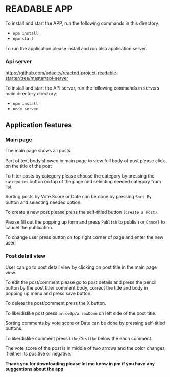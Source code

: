 # READABLE APP

To install and start the APP, run the following commands in this directory:

* `npm install`
* `npm start`

To run the application please install and run also application server.

### Api server

https://github.com/udacity/reactnd-project-readable-starter/tree/master/api-server

To install and start the API server, run the following commands in servers main directory directory:

* `npm install`
* `node server`

## Application features


### Main page

The main page shows all posts.

Part of text body showed in main page to view full body of post please click on the title of the post

To filter posts by category please choose the category by pressing the `categories` button on top of the page and selecting needed category from list.

Sorting posts by Vote Score or Date can be done by pressing `Sort By` button and selecting needed option.

To create a new post please press the self-titled button `(Create a Post)`.

Please fill out the popping up form and press `Publish` to publish or `Cancel` to cancel the publication.

To change user press button on top right corner of page and enter the new user.

### Post detail view

User can go to post detail view by clicking on post title in the main page view.

To edit the post/comment please go to post details and press the pencil button by the post title/ comment body, correct the title and body in popping up menu and press save button.

To delete the post/comment press the X button.

To like/dislike post press `arrowUp/arrowDown` on left side of the post title.

Sorting comments by vote score or Date can be done by pressing self-titled buttons.

To like/dislike comment press `Like/Dislike` below the each comment.

The vote score of the post is in middle of two arrows and the color changes if either its positive or negative.



**Thank you for downloading please let me know in pm if you have any suggestions about the app**
